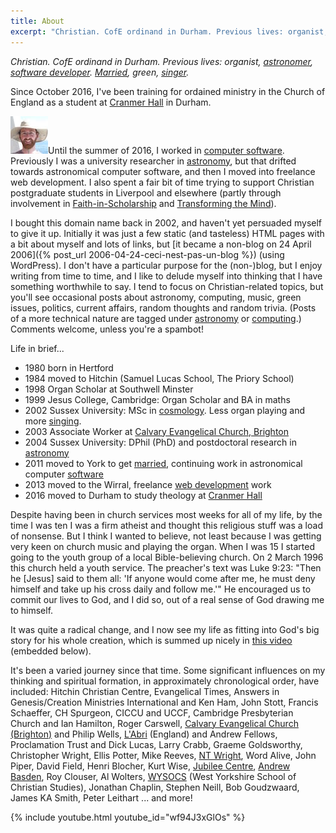 ```yaml
---
title: About
excerpt: "Christian. CofE ordinand in Durham. Previous lives: organist, astronomer, software developer. Married, green, singer"
---
```

_Christian. CofE ordinand in Durham. Previous lives: organist, [astronomer](/astronomy/), [software developer](/software/). [Married](http://elinevanasperen.wordpress.com/), green, [singer](/singing/)._

Since October 2016, I've been training for ordained ministry in the Church of England as a student at [Cranmer Hall](https://community.dur.ac.uk/cranmer.hall/) in Durham.

<img alt="Me" title="Me" src="/assets/me.jpg" class="alignleft">Until the summer of 2016, I worked in [computer software](/software/). Previously I was a university researcher in [astronomy](/astronomy/), but that drifted towards astronomical computer software, and then I moved into freelance web development. I also spent a fair bit of time trying to support Christian postgraduate students in Liverpool and elsewhere (partly through involvement in [Faith-in-Scholarship](http://wysocs.org.uk/faith-in-scholarship) and [Transforming the Mind](http://christianpostgrad.org.uk/content/node/34)).

I bought this domain name back in 2002, and haven't yet persuaded myself to give it up. Initially it was just a few static (and tasteless) HTML pages with a bit about myself and lots of links, but [it became a non-blog on 24 April 2006]({% post_url 2006-04-24-ceci-nest-pas-un-blog %}) (using WordPress). I don't have a particular purpose for the (non-)blog, but I enjoy writing from time to time, and I like to delude myself into thinking that I have something worthwhile to say. I tend to focus on Christian-related topics, but you'll see occasional posts about astronomy, computing, music, green issues, politics, current affairs, random thoughts and random trivia. (Posts of a more technical nature are tagged under [astronomy](/tag/astronomy) or [computing](/tag/computing/).) Comments welcome, unless you're a spambot!

Life in brief...

* 1980 born in Hertford
* 1984 moved to Hitchin (Samuel Lucas School, The Priory School)
* 1998 Organ Scholar at Southwell Minster
* 1999 Jesus College, Cambridge: Organ Scholar and BA in maths
* 2002 Sussex University: MSc in [cosmology](/astronomy/). Less organ playing and more [singing](/singing/).
* 2003 Associate Worker at [Calvary Evangelical Church, Brighton](http://www.calvary-brighton.org.uk/)
* 2004 Sussex University: DPhil (PhD) and postdoctoral research in [astronomy](/astronomy/)
* 2011 moved to York to get [married](http://elinevanasperen.wordpress.com/), continuing work in astronomical computer [software](/software/)
* 2013 moved to the Wirral, freelance [web development](/software/) work
* 2016 moved to Durham to study theology at [Cranmer Hall](https://community.dur.ac.uk/cranmer.hall/)

Despite having been in church services most weeks for all of my life, by the time I was ten I was a firm atheist and thought this religious stuff was a load of nonsense. But I think I wanted to believe, not least because I was getting very keen on church music and playing the organ. When I was 15 I started going to the youth group of a local Bible-believing church. On 2 March 1996 this church held a youth service. The preacher's text was Luke 9:23: "Then he [Jesus] said to them all: 'If anyone would come after me, he must deny himself and take up his cross daily and follow me.'" He encouraged us to commit our lives to God, and I did so, out of a real sense of God drawing me to himself.

It was quite a radical change, and I now see my life as fitting into God's big story for his whole creation, which is summed up nicely in [this video](http://three-two-one.org/) (embedded below).

It's been a varied journey since that time. Some significant influences on my thinking and spiritual formation, in approximately chronological order, have included: Hitchin Christian Centre, Evangelical Times, Answers in Genesis/Creation Ministries International and Ken Ham, John Stott, Francis Schaeffer, CH Spurgeon, CICCU and UCCF, Cambridge Presbyterian Church and Ian Hamilton, Roger Carswell, [Calvary Evangelical Church (Brighton)](http://www.calvary-brighton.org.uk/) and Philip Wells, [L'Abri](http://www.labri.org/) (England) and Andrew Fellows, Proclamation Trust and Dick Lucas, Larry Crabb, Graeme Goldsworthy, Christopher Wright, Ellis Potter, Mike Reeves, [NT Wright](http://www.ntwrightpage.com/), Word Alive, John Piper, David Field, Henri Blocher, Kurt Wise, [Jubilee Centre](http://www.jubilee-centre.org/), [Andrew Basden](http://www.allofliferedeemed.co.uk/basden.htm), Roy Clouser, Al Wolters, [WYSOCS](http://wysocs.org.uk/) (West Yorkshire School of Christian Studies), Jonathan Chaplin, Stephen Neill, Bob Goudzwaard, James KA Smith, Peter Leithart ... and more!

{% include youtube.html youtube_id="wf94J3xGlOs" %}
